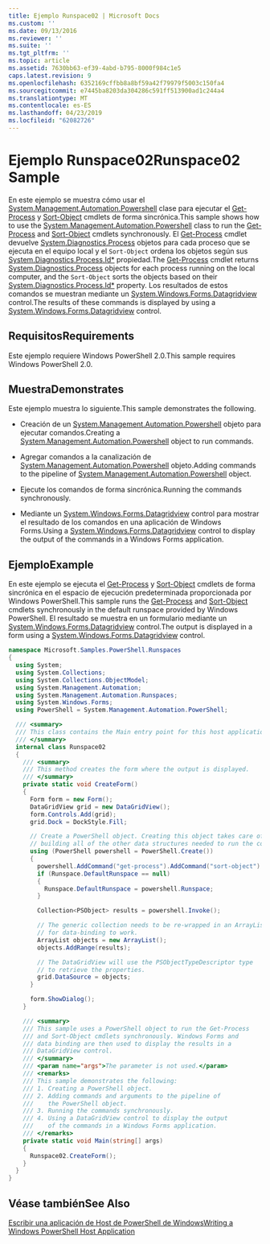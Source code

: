 ```yaml
---
title: Ejemplo Runspace02 | Microsoft Docs
ms.custom: ''
ms.date: 09/13/2016
ms.reviewer: ''
ms.suite: ''
ms.tgt_pltfrm: ''
ms.topic: article
ms.assetid: 7630bb63-ef39-4abd-b795-8000f984c1e5
caps.latest.revision: 9
ms.openlocfilehash: 6352169cffbb8a8bf59a42f79979f5003c150fa4
ms.sourcegitcommit: e7445ba8203da304286c591ff513900ad1c244a4
ms.translationtype: MT
ms.contentlocale: es-ES
ms.lasthandoff: 04/23/2019
ms.locfileid: "62082726"
---
```

# <a name="runspace02-sample"></a><span data-ttu-id="b19e8-102">Ejemplo Runspace02</span><span class="sxs-lookup"><span data-stu-id="b19e8-102">Runspace02 Sample</span></span>

<span data-ttu-id="b19e8-103">En este ejemplo se muestra cómo usar el [System.Management.Automation.Powershell](/dotnet/api/system.management.automation.powershell) clase para ejecutar el [Get-Process](/powershell/module/Microsoft.PowerShell.Management/Get-Process) y [Sort-Object](/powershell/module/Microsoft.PowerShell.Utility/Sort-Object) cmdlets de forma sincrónica.</span><span class="sxs-lookup"><span data-stu-id="b19e8-103">This sample shows how to use the [System.Management.Automation.Powershell](/dotnet/api/system.management.automation.powershell) class to run the [Get-Process](/powershell/module/Microsoft.PowerShell.Management/Get-Process) and [Sort-Object](/powershell/module/Microsoft.PowerShell.Utility/Sort-Object) cmdlets synchronously.</span></span> <span data-ttu-id="b19e8-104">El [Get-Process](/powershell/module/Microsoft.PowerShell.Management/Get-Process) cmdlet devuelve [System.Diagnostics.Process](/dotnet/api/System.Diagnostics.Process) objetos para cada proceso que se ejecuta en el equipo local y el `Sort-Object` ordena los objetos según sus [ System.Diagnostics.Process.Id\*](/dotnet/api/System.Diagnostics.Process.Id) propiedad.</span><span class="sxs-lookup"><span data-stu-id="b19e8-104">The [Get-Process](/powershell/module/Microsoft.PowerShell.Management/Get-Process) cmdlet returns [System.Diagnostics.Process](/dotnet/api/System.Diagnostics.Process) objects for each process running on the local computer, and the `Sort-Object` sorts the objects based on their [System.Diagnostics.Process.Id\*](/dotnet/api/System.Diagnostics.Process.Id) property.</span></span> <span data-ttu-id="b19e8-105">Los resultados de estos comandos se muestran mediante un [System.Windows.Forms.Datagridview](/dotnet/api/System.Windows.Forms.DataGridView) control.</span><span class="sxs-lookup"><span data-stu-id="b19e8-105">The results of these commands is displayed by using a [System.Windows.Forms.Datagridview](/dotnet/api/System.Windows.Forms.DataGridView) control.</span></span>

## <a name="requirements"></a><span data-ttu-id="b19e8-106">Requisitos</span><span class="sxs-lookup"><span data-stu-id="b19e8-106">Requirements</span></span>

<span data-ttu-id="b19e8-107">Este ejemplo requiere Windows PowerShell 2.0.</span><span class="sxs-lookup"><span data-stu-id="b19e8-107">This sample requires Windows PowerShell 2.0.</span></span>

## <a name="demonstrates"></a><span data-ttu-id="b19e8-108">Muestra</span><span class="sxs-lookup"><span data-stu-id="b19e8-108">Demonstrates</span></span>

<span data-ttu-id="b19e8-109">Este ejemplo muestra lo siguiente.</span><span class="sxs-lookup"><span data-stu-id="b19e8-109">This sample demonstrates the following.</span></span>

- <span data-ttu-id="b19e8-110">Creación de un [System.Management.Automation.Powershell](/dotnet/api/system.management.automation.powershell) objeto para ejecutar comandos.</span><span class="sxs-lookup"><span data-stu-id="b19e8-110">Creating a [System.Management.Automation.Powershell](/dotnet/api/system.management.automation.powershell) object to run commands.</span></span>

- <span data-ttu-id="b19e8-111">Agregar comandos a la canalización de [System.Management.Automation.Powershell](/dotnet/api/system.management.automation.powershell) objeto.</span><span class="sxs-lookup"><span data-stu-id="b19e8-111">Adding commands to the pipeline of [System.Management.Automation.Powershell](/dotnet/api/system.management.automation.powershell) object.</span></span>

- <span data-ttu-id="b19e8-112">Ejecute los comandos de forma sincrónica.</span><span class="sxs-lookup"><span data-stu-id="b19e8-112">Running the commands synchronously.</span></span>

- <span data-ttu-id="b19e8-113">Mediante un [System.Windows.Forms.Datagridview](/dotnet/api/System.Windows.Forms.DataGridView) control para mostrar el resultado de los comandos en una aplicación de Windows Forms.</span><span class="sxs-lookup"><span data-stu-id="b19e8-113">Using a [System.Windows.Forms.Datagridview](/dotnet/api/System.Windows.Forms.DataGridView) control to display the output of the commands in a Windows Forms application.</span></span>

## <a name="example"></a><span data-ttu-id="b19e8-114">Ejemplo</span><span class="sxs-lookup"><span data-stu-id="b19e8-114">Example</span></span>

<span data-ttu-id="b19e8-115">En este ejemplo se ejecuta el [Get-Process](/powershell/module/Microsoft.PowerShell.Management/Get-Process) y [Sort-Object](/powershell/module/Microsoft.PowerShell.Utility/Sort-Object) cmdlets de forma sincrónica en el espacio de ejecución predeterminada proporcionada por Windows PowerShell.</span><span class="sxs-lookup"><span data-stu-id="b19e8-115">This sample runs the [Get-Process](/powershell/module/Microsoft.PowerShell.Management/Get-Process) and [Sort-Object](/powershell/module/Microsoft.PowerShell.Utility/Sort-Object) cmdlets synchronously in the default runspace provided by Windows PowerShell.</span></span> <span data-ttu-id="b19e8-116">El resultado se muestra en un formulario mediante un [System.Windows.Forms.Datagridview](/dotnet/api/System.Windows.Forms.DataGridView) control.</span><span class="sxs-lookup"><span data-stu-id="b19e8-116">The output is displayed in a form using a [System.Windows.Forms.Datagridview](/dotnet/api/System.Windows.Forms.DataGridView) control.</span></span>

```csharp
namespace Microsoft.Samples.PowerShell.Runspaces
{
  using System;
  using System.Collections;
  using System.Collections.ObjectModel;
  using System.Management.Automation;
  using System.Management.Automation.Runspaces;
  using System.Windows.Forms;
  using PowerShell = System.Management.Automation.PowerShell;

  /// <summary>
  /// This class contains the Main entry point for this host application.
  /// </summary>
  internal class Runspace02
  {
    /// <summary>
    /// This method creates the form where the output is displayed.
    /// </summary>
    private static void CreateForm()
    {
      Form form = new Form();
      DataGridView grid = new DataGridView();
      form.Controls.Add(grid);
      grid.Dock = DockStyle.Fill;

      // Create a PowerShell object. Creating this object takes care of
      // building all of the other data structures needed to run the command.
      using (PowerShell powershell = PowerShell.Create())
      {
        powershell.AddCommand("get-process").AddCommand("sort-object").AddArgument("ID");
        if (Runspace.DefaultRunspace == null)
        {
          Runspace.DefaultRunspace = powershell.Runspace;
        }

        Collection<PSObject> results = powershell.Invoke();

        // The generic collection needs to be re-wrapped in an ArrayList
        // for data-binding to work.
        ArrayList objects = new ArrayList();
        objects.AddRange(results);

        // The DataGridView will use the PSObjectTypeDescriptor type
        // to retrieve the properties.
        grid.DataSource = objects;
      }

      form.ShowDialog();
    }

    /// <summary>
    /// This sample uses a PowerShell object to run the Get-Process
    /// and Sort-Object cmdlets synchronously. Windows Forms and
    /// data binding are then used to display the results in a
    /// DataGridView control.
    /// </summary>
    /// <param name="args">The parameter is not used.</param>
    /// <remarks>
    /// This sample demonstrates the following:
    /// 1. Creating a PowerShell object.
    /// 2. Adding commands and arguments to the pipeline of
    ///    the PowerShell object.
    /// 3. Running the commands synchronously.
    /// 4. Using a DataGridView control to display the output
    ///    of the commands in a Windows Forms application.
    /// </remarks>
    private static void Main(string[] args)
    {
      Runspace02.CreateForm();
    }
  }
}
```

## <a name="see-also"></a><span data-ttu-id="b19e8-117">Véase también</span><span class="sxs-lookup"><span data-stu-id="b19e8-117">See Also</span></span>

[<span data-ttu-id="b19e8-118">Escribir una aplicación de Host de PowerShell de Windows</span><span class="sxs-lookup"><span data-stu-id="b19e8-118">Writing a Windows PowerShell Host Application</span></span>](./writing-a-windows-powershell-host-application.md)